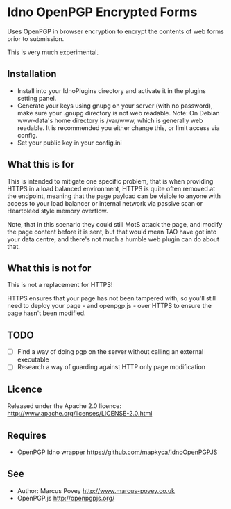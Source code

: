 Idno OpenPGP Encrypted Forms
============================

Uses OpenPGP in browser encryption to encrypt the contents of web forms prior to
submission.

This is very much experimental.

Installation
------------

 * Install into your IdnoPlugins directory and activate it in the plugins setting 
   panel.
 * Generate your keys using gnupg on your server (with no password), make sure your .gnupg directory is not web readable.
   Note: On Debian www-data's home directory is /var/www, which is generally web readable. It is recommended you 
   either change this, or limit access via config. 
 * Set your public key in your config.ini

What this is for
----------------

This is intended to mitigate one specific problem, that is when providing HTTPS in a load
balanced environment, HTTPS is quite often removed at the endpoint, meaning that the page payload
can be visible to anyone with access to your load balancer or internal network via passive scan or
Heartbleed style memory overflow.

Note, that in this scenario they could still MotS attack the page, and modify the page content before 
it is sent, but that would mean TAO have got into your data centre, and there's not much a humble
web plugin can do about that.


What this is not for
--------------------

This is not a replacement for HTTPS! 

HTTPS ensures that your page has not been tampered with, so you'll
still need to deploy your page - and openpgp.js - over HTTPS to ensure the page hasn't been modified.

TODO
----
- [ ] Find a way of doing pgp on the server without calling an external executable
- [ ] Research a way of guarding against HTTP only page modification

Licence
-------

Released under the Apache 2.0 licence: http://www.apache.org/licenses/LICENSE-2.0.html

Requires
--------
* OpenPGP Idno wrapper <https://github.com/mapkyca/IdnoOpenPGPJS>

See
---
 * Author: Marcus Povey <http://www.marcus-povey.co.uk> 
 * OpenPGP.js <http://openpgpjs.org/>